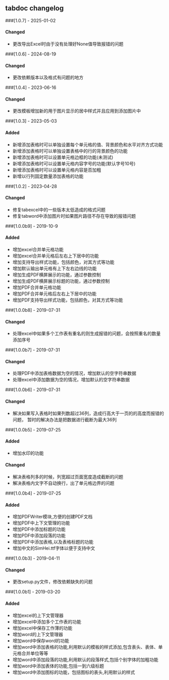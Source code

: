 ## tabdoc changelog

###[1.0.7] - 2025-01-02

#### Changed

- 更改导出Excel时由于没有处理好None值导致报错的问题

###[1.0.6] - 2024-08-19

#### Changed

- 更改依赖版本以及格式有问题的地方

###[1.0.4] - 2023-06-16

#### Changed

- 更改模板增加新的用于图片显示的居中样式并且应用到添加图片中

###[1.0.3] - 2023-05-03

#### Added

- 新增添加表格时可以单独设置每个单元格的值、背景颜色和水平对齐方式功能
- 新增添加表格时可以单独设置表格中的行的背景颜色的功能
- 新增添加表格时可以设置单元格边框的功能(未测试)
- 新增添加表格时可以设置单元格内容字号的功能(默认字号10号)
- 新增添加表格时可以设置单元格内容是否加粗
- 新增以行列固定数量添加表格的功能

###[1.0.2] - 2023-04-28

#### Changed

- 修复tabexcel中的一些版本太低造成的格式问题
- 修复tabword中添加图片时如果图片路径不存在导致的报错问题

###[1.0.0b9] - 2019-10-9

#### Added

- 增加excel合并单元格功能
- 增加excel合并单元格后左右上下居中的功能
- 增加支持导出样式功能，包括颜色，对其方式等功能
- 增加默认输出单元格有上下左右边线的功能
- 增加生成PDF横屏展示的功能，通过参数控制
- 增加生成PDF横屏展示标题的功能，通过参数控制
- 增加PDF合并单元格功能
- 增加PDF合并单元格后左右上下居中的功能
- 增加PDF支持导出样式功能，包括颜色，对其方式等功能

###[1.0.0b8] - 2019-07-31

#### Changed

- 处理excel中如果多个工作表有重名的则生成报错的问题，会按照重名的数量添加序号

###[1.0.0b7] - 2019-07-31

#### Changed

- 处理PDF中添加表格数据为空的情况，增加默认的空字符串数据
- 处理excel中添加数据为空的情况，增加默认的空字符串数据

###[1.0.0b6] - 2019-07-31

#### Changed

- 解决如果写入表格时如果列数超过36列，造成行高大于一页的的高度而报错的问题，
  暂时的解决办法是把数据进行截断为最大36列

###[1.0.0b5] - 2019-07-25

#### Added

- 增加水印的功能

#### Changed

- 解决表格列多的时候，列宽超过页面宽度造成截断的问题
- 解决表格内文字不自动换行，出了单元格边界的问题

###[1.0.0b4] - 2019-07-25

#### Added

- 增加PDFWriter模块,方便的创建PDF文档
- 增加PDF中上下文管理的功能
- 增加PDF中添加标题的功能
- 增加PDF中添加段落的功能
- 增加PDF中添加表格,以及表格标题的功能
- 增加中文的SimHei.ttf字体以便于支持中文

###[1.0.0b3] - 2019-04-11

#### Changed

- 更改setup.py文件，修改依赖缺失的问题

###[1.0.0b1] - 2019-03-20

#### Added

- 增加excel的上下文管理器
- 增加excel中添加多个工作表的功能
- 增加excel中保存工作薄的功能
- 增加word的上下文管理器
- 增加word中保存word的功能
- 增加word中添加表格的功能,利用默认的模板的样式添加,包含表头、表体、单元格合并单位等等
- 增加word中添加段落的功能,利用默认的段落样式,包括个别字体的加粗功能
- 增加word中添加表体的功能,包括一到六级标题
- 增加word中添加图标的功能，包括图标的表头,利用默认的样式
